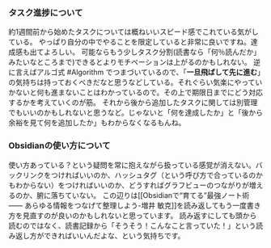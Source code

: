 ### タスク進捗について
約1週間前から始めたタスクについては概ねいいスピード感でこれている気がしている。
やっぱり自分の中でやることを限定していると非常に良いですね。達成感も出てよろしい。
可能ならもう少しタスク分割(読書なら「何％読んだか」みたいなところまで)できるとよりモチベーションは上がるのかもしれない。
逆に言えばアルゴ式 #Algorithm  でつまづいているので、「**一旦飛ばして先に進む**」の気持ちは持っておくべきだなと思うなどしている。それぐらい気楽にやっていかないと何も進まないことはわかっているので。その上で期限日までにどう対応するかを考えていくのが筋。
それから後から追加したタスクに関しては別管理でもいいのかもしれないと思うなど。じゃないと「何を達成したか」と「後から余裕を見て何を追加したか」もわからなくなるもんね。
### Obsidianの使い方について
使い方あっている？という疑問を常に抱えながら扱っている感覚が消えない。バックリンクをつければいいのか、ハッシュタグ（という呼び方で合っているのかもわからない）をつければいいのか、どうすればグラフビューのつながりが増えるのか、腑に落ちていない。
この辺りは[[Obsidianで“育てる”最強ノート術 —— あらゆる情報をつなげて整理しよう-増井 敏克]]を読み返してもう一度書き方を見直すのが良いのかもしれないと思っています。
読み返すにしても頭から読むのではなく、読書記録から「そうそう！こんなこと言っていた！」という読み返し方ができればいいんだよな、という気持ちです。